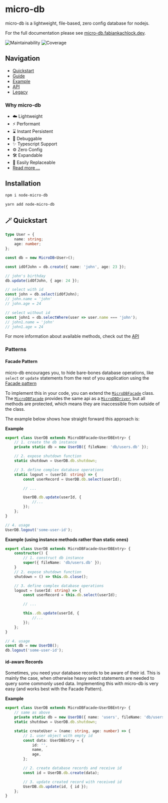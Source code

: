 # micro-db

micro-db is a lightweight, file-based, zero config database for nodejs.

For the full documentation please see [micro-db.fabiankachlock.dev](https://micro-db.fabiankachlock.dev).

![Maintainability](https://api.codeclimate.com/v1/badges/d529c6f4ff7dfb2dc28b/maintainability) ![Coverage](https://api.codeclimate.com/v1/badges/d529c6f4ff7dfb2dc28b/test\_coverage)

## Navigation
* [Quickstart](https://micro-db.fabiankachlock.dev/#quickstart)
* [Guide](https://micro-db.fabiankachlock.dev/guide/index)
* [Example](https://micro-db.fabiankachlock.dev/example/index)
* [API](https://micro-db.fabiankachlock.dev/v2/index)
* [Legacy](https://micro-db.fabiankachlock.dev/old-versions)

### Why micro-db

* ☁️ Lightweight
* ⚡️ Performant
* ⌛️ Instant Persistent
* 🔎 Debuggable
* ✨ Typescript Support
* ⚙️ Zero Config
* 🛠 Expandable
* 🔌 Easily Replaceable
* [Read more ...](https://micro-db.fabiankachlock.dev/features)

## Installation

```bash
npm i node-micro-db
```

```bash
yarn add node-micro-db
```

## 🪄 Quickstart

```typescript
type User = {
	name: string;
	age: number;
};

const db = new MicroDB<User>();

const idOfJohn = db.create({ name: 'john', age: 23 });

// john's birthday
db.update(idOfJohn, { age: 24 });

// select with id
const john = db.select(idOfJohn);
// john.name = 'john'
// john.age = 24

// select without id
const john1 = db.selectWhere(user => user.name === 'john');
// john1.name = 'john'
// john1.age = 24
```

For more information about available methods, check out the [API](docs/api/v2/index.md)

### Patterns

#### Facade Pattern

micro-db encourages you, to hide bare-bones database operations, like `select` or `update` statements from the rest of you application using the [Facade pattern](https://en.wikipedia.org/wiki/Facade\_pattern)

To implement this in your code, you can extend the [`MicroDBFacade`](docs/api.md#microdbfacade) class. The [`MicroDBFacade`](docs/api.md#microdbfacade) provides the same api as a [`MicroDBDriver`](docs/api.md#microdbdriver), but all methods are protected, which means they are inaccessible from outside of the class.

The example below shows how straight forward this approach is:

**Example**

```ts
export class UserDB extends MicroDBFacade<UserDBEntry> {
	// 1. create the db instance
	private static db = new UserDB({ fileName: 'db/users.db' });

	// 2. expose shutdown function
	static shutdown = UserDB.db.shutdown;

	// 3. define complex database operations
	static logout = (userId: string) => {
		const userRecord = UserDB.db.select(userId);

		// ...

		UserDB.db.update(userId, {
			//...
		});
	};
}

// 4. usage
UserDB.logout('some-user-id');
```

**Example (using instance methods rather than static ones)**

```ts
export class UserDB extends MicroDBFacade<UserDBEntry> {
	constructor() {
		// 1. construct db instance
		super({ fileName: 'db/users.db' });
	}
	// 2. expose shutdown function
	shutdown = () => this.db.close();

	// 3. define complex database operations
	logout = (userId: string) => {
		const userRecord = this.db.select(userId);

		// ...

		this..db.update(userId, {
			//...
		});
	};
}

// 4. usage
const db = new UserDB();
db.logout('some-user-id');
```

#### id-aware Records

Sometimes, you need your database records to be aware of their id. This is mainly the case, when otherwise heavy select statements are needed to query some commonly used data. Implementing this with micro-db is very easy (and works best with the Facade Pattern).

**Example**

```ts
export class UserDB extends MicroDBFacade<UserDBEntry> {
	// same as above
	private static db = new UserDB({ name: 'users', fileName: 'db/users.db' });
	static shutdown = UserDB.db.shutdown;

	static createUser = (name: string, age: number) => {
		// 1. user object with empty id
		const data: UserDBEntry = {
			id: '',
			name,
			age,
		};

		// 2. create database records and receive id
		const id = UserDB.db.create(data);

		// 3. update created record with received id
		UserDB.db.update(id, { id });
	};
}
```
